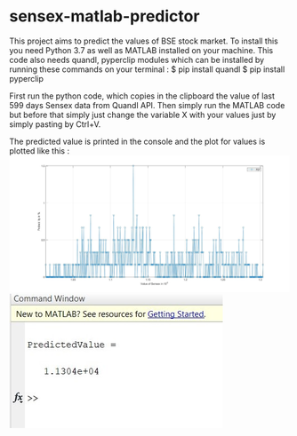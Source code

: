 # sensex-matlab-predictor
This project aims to predict the values of BSE stock market.
To install this you need Python 3.7 as well as MATLAB installed on your machine.
This code also needs quandl, pyperclip modules which can be installed by running these commands on your terminal : 
$ pip install quandl
$ pip install pyperclip

First run the python code, which copies in the clipboard the value of last 599 days Sensex data from Quandl API.
Then simply run the MATLAB code but before that simply just change the variable X with your values just by simply pasting by Ctrl+V.

The predicted value is printed in the console and the plot for values is plotted like this : 
![ExamplePlot](/SensexPlotSample.jpg)
![ExamplePredictedValue](/PredictedValueSample.jpg)
